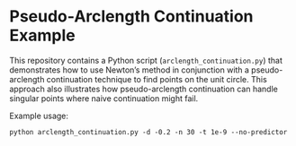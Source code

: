 # Pseudo-Arclength Continuation Example

This repository contains a Python script (`arclength_continuation.py`) that demonstrates how to use Newton’s method in conjunction with a pseudo-arclength continuation technique to find points on the unit circle. This approach also illustrates how pseudo-arclength continuation can handle singular points where naive continuation might fail.

Example usage:
```shell
python arclength_continuation.py -d -0.2 -n 30 -t 1e-9 --no-predictor
```
